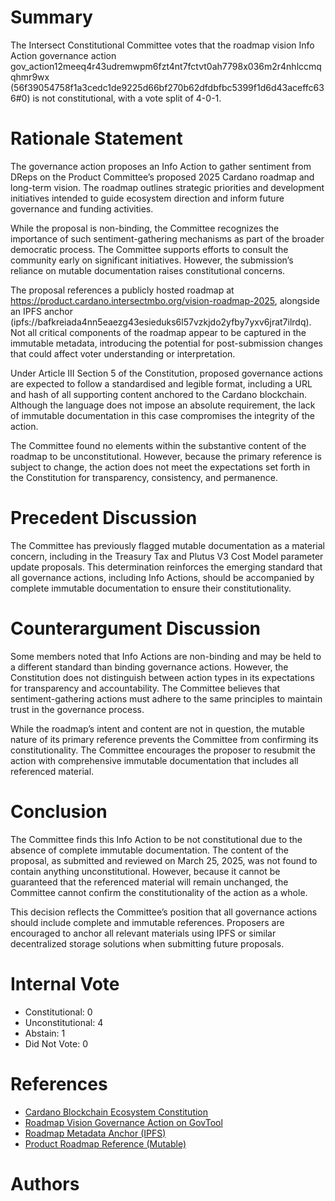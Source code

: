 
# Summary

The Intersect Constitutional Committee votes that the roadmap vision Info Action governance action gov_action12meeq4r43udremwpm6fzt4nt7fctvt0ah7798x036m2r4nhlccmqqhmr9wx (56f39054758f1a3cedc1de9225d66bf270b62dfdbfbc5399f1d6d43aceffc636#0) is not constitutional, with a vote split of 4-0-1.

# Rationale Statement

The governance action proposes an Info Action to gather sentiment from DReps on the Product Committee’s proposed 2025 Cardano roadmap and long-term vision. The roadmap outlines strategic priorities and development initiatives intended to guide ecosystem direction and inform future governance and funding activities.

While the proposal is non-binding, the Committee recognizes the importance of such sentiment-gathering mechanisms as part of the broader democratic process. The Committee supports efforts to consult the community early on significant initiatives. However, the submission’s reliance on mutable documentation raises constitutional concerns.

The proposal references a publicly hosted roadmap at https://product.cardano.intersectmbo.org/vision-roadmap-2025, alongside an IPFS anchor (ipfs://bafkreiada4nn5eaezg43esieduks6l57vzkjdo2yfby7yxv6jrat7ilrdq). Not all critical components of the roadmap appear to be captured in the immutable metadata, introducing the potential for post-submission changes that could affect voter understanding or interpretation.

Under Article III Section 5 of the Constitution, proposed governance actions are expected to follow a standardised and legible format, including a URL and hash of all supporting content anchored to the Cardano blockchain. Although the language does not impose an absolute requirement, the lack of immutable documentation in this case compromises the integrity of the action.

The Committee found no elements within the substantive content of the roadmap to be unconstitutional. However, because the primary reference is subject to change, the action does not meet the expectations set forth in the Constitution for transparency, consistency, and permanence.

# Precedent Discussion

The Committee has previously flagged mutable documentation as a material concern, including in the Treasury Tax and Plutus V3 Cost Model parameter update proposals. This determination reinforces the emerging standard that all governance actions, including Info Actions, should be accompanied by complete immutable documentation to ensure their constitutionality.

# Counterargument Discussion

Some members noted that Info Actions are non-binding and may be held to a different standard than binding governance actions. However, the Constitution does not distinguish between action types in its expectations for transparency and accountability. The Committee believes that sentiment-gathering actions must adhere to the same principles to maintain trust in the governance process.

While the roadmap’s intent and content are not in question, the mutable nature of its primary reference prevents the Committee from confirming its constitutionality. The Committee encourages the proposer to resubmit the action with comprehensive immutable documentation that includes all referenced material.

# Conclusion

The Committee finds this Info Action to be not constitutional due to the absence of complete immutable documentation. The content of the proposal, as submitted and reviewed on March 25, 2025, was not found to contain anything unconstitutional. However, because it cannot be guaranteed that the referenced material will remain unchanged, the Committee cannot confirm the constitutionality of the action as a whole.

This decision reflects the Committee’s position that all governance actions should include complete and immutable references. Proposers are encouraged to anchor all relevant materials using IPFS or similar decentralized storage solutions when submitting future proposals.

# Internal Vote

- Constitutional: 0
- Unconstitutional: 4
- Abstain: 1
- Did Not Vote: 0

# References

- [Cardano Blockchain Ecosystem Constitution](ipfs://bafkreiazhhawe7sjwuthcfgl3mmv2swec7sukvclu3oli7qdyz4uhhuvmy)
- [Roadmap Vision Governance Action on GovTool](https://gov.tools/governance_actions/gov_action12meeq4r43udremwpm6fzt4nt7fctvt0ah7798x036m2r4nhlccmqqhmr9wx)
- [Roadmap Metadata Anchor (IPFS)](ipfs://bafkreiada4nn5eaezg43esieduks6l57vzkjdo2yfby7yxv6jrat7ilrdq)
- [Product Roadmap Reference (Mutable)](https://product.cardano.intersectmbo.org/vision-roadmap-2025)

# Authors

